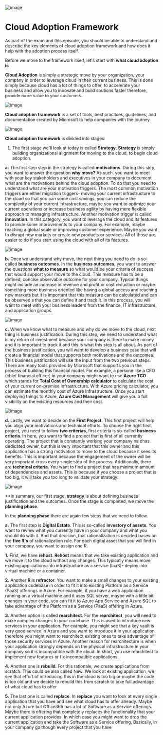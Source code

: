 ![image](https://github.com/user-attachments/assets/cebb4020-2614-4a96-ac64-de3838b5ca37)


# Cloud Adoption Framework

As part of the exam and this episode, you should be able to understand and describe the key elements of cloud adoption framework and how does it help with the adoption process itself. 

Before we move to the framework itself, let's start with **what cloud adoption is**

**Cloud Adoption** is simply a strategic move by your organization, your company in order to leverage cloud in their current business. This is done simply because cloud has a lot of things to offer, to accelerate your business and allow you to innovate and build soutions faster therefore, provide more value to your customers. 

![image](https://github.com/user-attachments/assets/074abd0d-c185-4b60-a29a-c32a8a46c40e)


**Cloud adoption framework** is a set of tools, best practices, guidelines, and documentation created by Microsoft to help companies with the journey.

![image](https://github.com/user-attachments/assets/db9116e4-821f-4081-bebc-ac66f9a547ec)


**Cloud adoption framework** is divided into stages:

1. The first stage we'll look at today is called **Strategy**. 
**Strategy** is simply building organizational alignment for moving to the cloud, to begin cloud adoption.

**a.** The first step step in the strategy is called **motivations**. During this step, you want to answer the question **why move?** As such, you want to meet with your key stakeholders and executives in your company to document what are the motivations behind the cloud adoption. To do that you need to understand what are your motivation triggers. The most common motivation triggers are either migration triggers- moving your current infrastructure to the cloud so that you can some cost savings, you can reduce the complexity of your current infrastructure, maybe you want to optimize your current operations or increase business agility by having more flexible approach to managing infrastructure.
Another motivation trigger is called **innovation**. In this category, you want to leverage the cloud and its features to provide some improvements to your company. For example, maybe reaching a global scale or improving customer experience. Maybe you want to disrupt new markets or create new products or services. All of those are easier to do if you start using the cloud with all of its features.

![image](https://github.com/user-attachments/assets/05074db0-47a7-4569-95fb-c591bd3139b5)

**b.** Once we understand why move, the next thing you need to do is so-called **business outcomes**. In the **business outcomes**, you want to answer the questions **what to measure** so what would be your criteria of success that would support your move to the cloud. This measure has to be a defined, concise observable outcome for your company. Typical things might include an increase in revenue and profit or cost reduction or maybe something more business oriented like having a global access and reaching new markets but it is important that this measure can be calculated and can be observed s that you can define it and track it. In this process, you will want to meet with your business leaders from the finance, IT infrastructure, and application groups. 

![image](https://github.com/user-attachments/assets/adf184b5-922d-4cfc-b643-7419ef4ebea2)

**c.** When we know what to measure and why do we move to the cloud, next thing is business justification. During this step, we need to understand what is my return of investment because your company is there to make money and it is important to track it and this is what this step is all about. As part of the business justification, you will want to develop a business case that will create a financial model that supports both motivations and the outcomes. This business justification will use the input from the two previous steps. There are many tools provided by Microsoft that supports you in the process of building this financial model. For example, a persone like a CFO (chief financial officer) in your company might want to use **Azure TCO** which stands for **Total Cost of Ownership calculator** to calculate the cost of your current on-premise infrastructure. With Azure pricing calculator, you can estimate the monthly cost of Azure Infrastructure. 
Once you start deploying things to Azure, **Azure Cost Management** will give you a full visibility on the existing resources and their cost. 

![image](https://github.com/user-attachments/assets/af9fdc90-d9f1-4f62-83b9-8716d55dae17)

**d.** Lastly, we want to decide on the **First Project**. This first project will help you align your motivations and technical efforts. To choose the right first project, you need to follow **two criterias**, first criteria is so-called **business criteria**. In here, you want to find a project that is first of all currently operating. The project that is constantly working your company na dhas dedicated owner, but this is very important that this owner and this application has a strong motivation to move to the cloud because it sees its benefits. This is important because the engagement of the owner will be very important cross every single step of the process. Additionally, there are **technical criteria**. You want to find a project that has minimum amount of dependencies and assets. This is because if you choose a project that is too big, it will take you too long to validate your strategy.

![image](https://github.com/user-attachments/assets/46f95a67-3247-4d0b-a1c5-7e573561f6f8)

**In summary, our first stage, **strategy** is about defining business justification and the outcomes. Once the stage is completed, we move the **planning phase**.

In the **planning phase** there are again few steps that we need to follow. 

**a.** The first step is **Digital Estate**. This is so-called **investory of assets**. You want to review what you currently have in your company and what you should do with it. And that decision, that rationalization is decided bases on the **five R's** of rationalization rule. For each digital asset that you will find in your company, you want to assign one R. 

**1.** First, we have **rehost**. **Rehost** means that we take existing application and we move it to the cloud without any changes. This typically means move existing applications into infrastructure as a service (IaaS)- deploy into virtual machine or a container. 

**2.** Another **R** is **refractor**. You want to make a small changes to your existing application codebase in order to fit it into existing Platform as a Service (PaaS) offerings in Azure. For example, if you have a web application running on a virtual machine and it uses SQL server, maybe with a little bit changes in your code, you can fit it to Azure App Service and Azure SQL to take advantage of the Platform as a Service (PaaS) offering in Azure.

**3.** Another option is called **rearchitect**. For the **rearchitect**, you will need to make complex changes to your codebase. This is used to introduce new services in your application. For example, you might see that a key vault is very good service in Azure and you want to introduce it in your application therefore you might want to rearchitect existing ones to take advantage of those security services in Azure. Another reason for rearchitecture is when your application strongly depends on the physical infrastructure in your company so it is incompatible with the cloud. In short, you use rearchitect to implement new features or fix incompatible applications. 

**4.** Another one is **rebuild**. For this rationale, we create applications from scratch. This could be also called New. We look at existing application, we see that effort of introducing this in the cloud is too big or maybe the code is too old and we decide to rebuild this from scratch to take full advantage of what cloud has to offer 

**5.** The last one is called **replace**. In **replace** you want to look at every single application that you have and see what cloud has to offer already. Maybe not only Azure but Office365 has a lot of Software as a Service offerings. Maybe there is offering that completely replaces the functionality that your current application provides. In which case you might want to drop the current application and take the Software as a Service offering. Basically, in your company go though every project that you have

